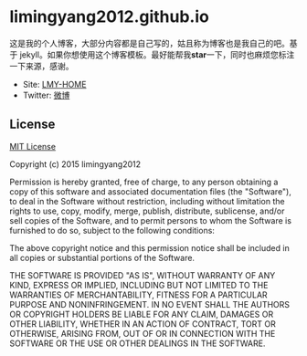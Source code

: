 # limingyang2012.github.io


这是我的个人博客，大部分内容都是自己写的，姑且称为博客也是我自己的吧。基于 jekyll。如果你想使用这个博客模板。最好能帮我**star**一下，同时也麻烦您标注一下来源，感谢。

* Site: [LMY-HOME](limingyang2012.github.io)
* Twitter: [微博](weibo.com/limingyang2012/)

## License

[MIT License](https://github.com/limingyang2012/limingyang2012.github.io/blob/master/LICENSE)

Copyright (c) 2015 limingyang2012

Permission is hereby granted, free of charge, to any person obtaining a copy
of this software and associated documentation files (the "Software"), to deal
in the Software without restriction, including without limitation the rights
to use, copy, modify, merge, publish, distribute, sublicense, and/or sell
copies of the Software, and to permit persons to whom the Software is
furnished to do so, subject to the following conditions:

The above copyright notice and this permission notice shall be included in
all copies or substantial portions of the Software.

THE SOFTWARE IS PROVIDED "AS IS", WITHOUT WARRANTY OF ANY KIND, EXPRESS OR
IMPLIED, INCLUDING BUT NOT LIMITED TO THE WARRANTIES OF MERCHANTABILITY,
FITNESS FOR A PARTICULAR PURPOSE AND NONINFRINGEMENT. IN NO EVENT SHALL THE
AUTHORS OR COPYRIGHT HOLDERS BE LIABLE FOR ANY CLAIM, DAMAGES OR OTHER
LIABILITY, WHETHER IN AN ACTION OF CONTRACT, TORT OR OTHERWISE, ARISING FROM,
OUT OF OR IN CONNECTION WITH THE SOFTWARE OR THE USE OR OTHER DEALINGS IN
THE SOFTWARE.
